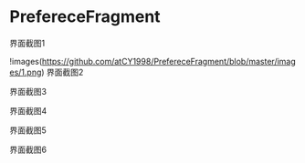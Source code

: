 # PrefereceFragment

界面截图1

!images(https://github.com/atCY1998/PrefereceFragment/blob/master/images/1.png)
界面截图2

界面截图3

界面截图4

界面截图5

界面截图6
